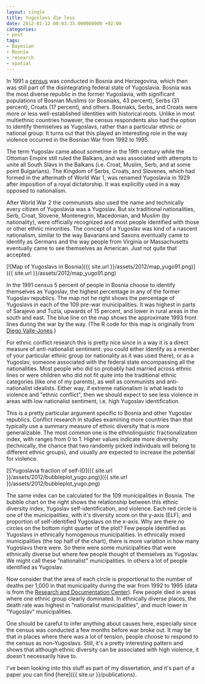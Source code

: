```yaml
---
layout: single
title: Yugoslavs die less
date: 2012-01-12 00:03:33.000000000 +02:00
categories:
- post
tags:
- Bayesian
- Bosnia
- research
- spatial
---
```


In 1991 a [census](http://en.wikipedia.org/wiki/1991_population_census_in_Bosnia_and_Herzegovina) was conducted in Bosnia and Herzegovina, which then was still part of the disintegrating federal state of Yugoslavia. Bosnia was the most diverse republic in the former Yugoslavia, with significant populations of Bosnian Muslims (or Bosniaks, 43 percent), Serbs (31 percent), Croats (17 percent), and others. Bosniaks, Serbs, and Croats were more or less well-established identities with historical roots. Unlike in most multiethnic countries however, the census respondents also had the option to identify themselves as Yugoslavs, rather than a particular ethnic or national group. It turns out that this played an interesting role in the way violence occurred in the Bosnian War from 1992 to 1995.

The term Yugoslav came about sometime in the 19th century while the Ottoman Empire still ruled the Balkans, and was associated with attempts to unite all South Slavs in the Balkans (i.e. Croat, Muslim, Serb, and at some point Bulgarians). The Kingdom of Serbs, Croats, and Slovenes, which had formed in the aftermath of World War 1, was renamed Yugoslavia in 1929 after imposition of a royal dictatorship. It was explicitly used in a way opposed to nationalism.

After World War 2 the communists also used the name and technically every citizen of Yugoslavia was a Yugoslav. But six traditional nationalities, Serb, Croat, Slovene, Montenegrin, Macedonian, and Muslim (by nationality), were officially recognized and most people identified with those or other ethnic minorities. The concept of a Yugoslav was kind of a nascent nationalism, similar to the way Bavarians and Saxons eventually came to identify as Germans and the way people from Virginia or Massachusetts eventually came to see themselves as American. Just not quite that accepted.

[![Map of Yugoslavs in Bosnia]({{ site.url }}/assets/2012/map_yugo91.png)]({{ site.url }}/assets/2012/map_yugo91.png)

In the 1991 census 5 percent of people in Bosnia choose to identify themselves as Yugoslav, the highest percentage in any of the former Yugoslav republics. The map not he right shows the percentage of Yugoslavs in each of the 109 pre-war municipalities. It was highest in parts of Sarajevo and Tuzla, upwards of 15 percent, and lower in rural areas in the south and east. The blue line on the map shows the approximate 1993 front lines during the war by the way. (The R code for this map is originally from [Diego Valle-Jones](http://blog.diegovalle.net/2010/06/statistical-analysis-and-visualization.html).)

For ethnic conflict research this is pretty nice since in a way it is a direct measure of anti-nationalist sentiment: you could either identify as a member of your particular ethnic group (or nationality as it was used there), or as a Yugoslav, someone associated with the federal state encompassing all the nationalities. Most people who did so probably had married across ethnic lines or were children who did not fit quite into the traditional ethnic categories (like one of my parents), as well as communists and anti-nationalist idealists. Either way, if extreme nationalism is what leads to violence and "ethnic conflict", then we should expect to see less violence in areas with low nationalist sentiment, i.e. high Yugoslav identification.

This is a pretty particular argument specific to Bosnia and other Yugoslav republics. Conflict research in studies examining more countries than that typically use a summary measure of ethnic diversity that is more generalizable. The most common one is the ethnolinguistic fractionalization index, with ranges from 0 to 1\. Higher values indicate more diversity (technically, the chance that two randomly picked individuals will belong to different ethnic groups), and usually are expected to increase the potential for violence.

[![Yugoslavia fraction of self-ID]({{ site.url }}/assets/2012/bubbleplot_yugo.png)]({{ site.url }}/assets/2012/bubbleplot_yugo.png)

The same index can be calculated for the 109 municipalities in Bosnia. The bubble chart on the right shows the relationship between this ethnic diversity index, Yugoslav self-identification, and violence. Each red circle is one of the municipalities, with it's diversity score on the y-axis (ELF), and proportion of self-identified Yugoslavs on the x-axis. Why are there no circles on the bottom right quarter of the plot? Few people identified as Yugoslavs in ethnically homogenous municipalities. In ethnically mixed municipalities (the top half of the chart), there is more variation in how many Yugoslavs there were. So there were some municipalities that were ethnically diverse but where few people thought of themselves as Yugoslav. We might call these "nationalist" municipalities. In others a lot of people identified as Yugoslav.

Now consider that the area of each circle is proportional to the number of deaths per 1,000 in that municipality during the war from 1992 to 1995 (data is from the [Research and Documentation Center](http://www.idc.org.ba/)). Few people died in areas where one ethnic group clearly dominated. In ethnically diverse places, the death rate was highest in "nationalist municipalities", and much lower in "Yugoslav" municipalities.

One should be careful to infer anything about causes here, especially since the census was conducted a few months before war broke out. It may be that in places where there was a lot of tension, people choose to respond to the census as non-Yugoslavs. Still, it's a pretty interesting pattern and shows that although ethnic diversity can be associated with high violence, it doesn't necessarily have to.

I've been looking into this stuff as part of my dissertation, and it's part of a paper you can find [here]({{ site.ur }}/publications).